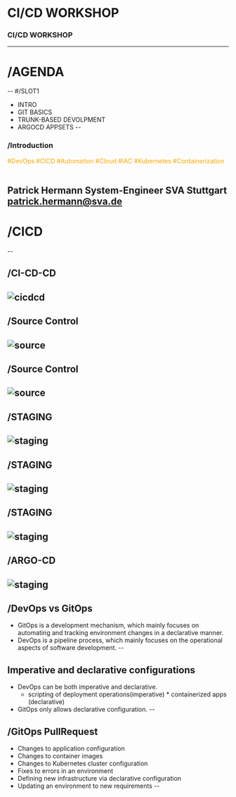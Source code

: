 # CI/CD WORKSHOP

### CI/CD WORKSHOP

<!-- .slide: data-transition="zoom" -->
---
# /AGENDA
--
#/SLOT1
* INTRO <!-- .element: class="fragment fade-up" -->
* GIT BASICS <!-- .element: class="fragment fade-up" -->
* TRUNK-BASED DEVOLPMENT <!-- .element: class="fragment fade-up" -->
* ARGOCD APPSETS <!-- .element: class="fragment fade-up" -->
--
### /Introduction

<span style="color:orange">#DevOps #CICD #Automation #Cloud #IAC</span>
<span style="color:orange">#Kubernetes #Containerization</span> <br><br>

Patrick Hermann
System-Engineer SVA Stuttgart
patrick.hermann@sva.de
---
# /CICD
--
## /CI-CD-CD
![cicdcd](https://www.redhat.com/rhdc/managed-files/styles/wysiwyg_full_width/private/ci-cd-flow-desktop.png.webp?itok=mDEvsSsp)
--
## /Source Control
![source](https://codefresh.io/wp-content/uploads/2023/07/everything-in-git.png)
--
## /Source Control
![source](https://codefresh.io/wp-content/uploads/2023/07/not-everything-in-git.png)
--
## /STAGING
![staging](https://codefresh.io/wp-content/uploads/2023/07/same-artifact-for-all.png)
--
## /STAGING
![staging](https://miro.medium.com/v2/resize:fit:1400/format:webp/0*0RwREBh9PBZDvy9a.png)
--
## /STAGING
![staging](https://codefresh.io/wp-content/uploads/2023/07/with-caching.png)
--
## /ARGO-CD
![staging](https://miro.medium.com/v2/resize:fit:1400/format:webp/1*SHF6VyFUkqBiStSNgJ6NHQ.gif)
--
## /DevOps vs GitOps
* GitOps is a development mechanism, which mainly focuses on automating and tracking environment changes in a declarative manner.
* DevOps is a pipeline process, which mainly focuses on the operational aspects of software development.
--
## Imperative and declarative configurations
* DevOps can be both imperative and declarative. 
    * scripting of deployment operations(imperative)  * containerized apps (declarative)
* GitOps only allows declarative configuration.
--
## /GitOps PullRequest
* Changes to application configuration
* Changes to container images
* Changes to Kubernetes cluster configuration
* Fixes to errors in an environment
* Defining new infrastructure via declarative configuration
* Updating an environment to new requirements
--

